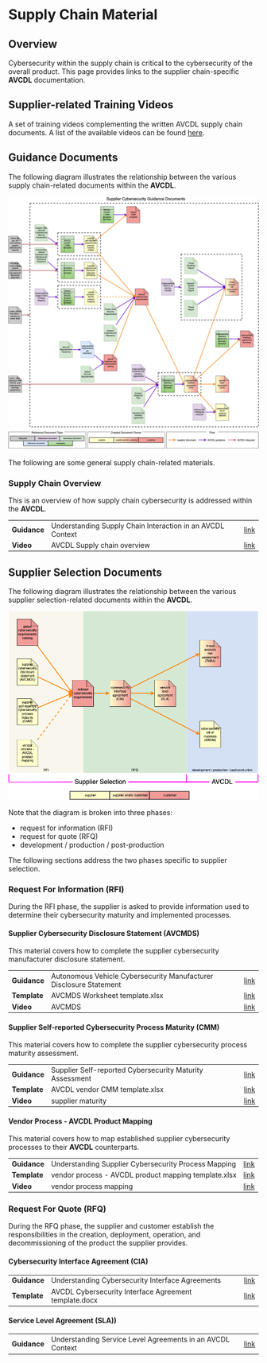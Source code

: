 # Supply Chain Material

## Overview

Cybersecurity within the supply chain is critical to the cybersecurity of the overall product. This page provides links to the supplier chain-specific **AVCDL** documentation.

## Supplier-related Training Videos

A set of training videos complementing the written AVCDL supply chain documents. A list of the available videos can be found [here](./training#supply-chain).

## Guidance Documents

The following diagram illustrates the relationship between the various supply chain-related documents within the **AVCDL**.

![lifecycle creation flow](./source/reference_documents/elaboration_documents/Understanding%20Supply%20Chain%20Interaction%20in%20an%20AVCDL%20Context/images/processed/supply%20chain%20Interaction%20overview-guidance%20documents.png)

The following are some general supply chain-related materials.

### Supply Chain Overview

This is an overview of how supply chain cybersecurity is addressed within the **AVCDL**.

|    |    |    |
| ---- | ---- | ---- |
| **Guidance** | Understanding Supply Chain Interaction in an AVCDL Context | [link](./distribution/reference_documents/elaboration_documents/Understanding%20Supply%20Chain%20Interaction%20in%20an%20AVCDL%20Context.pdf) |
| **Video** | AVCDL Supply chain overview | [link](https://www.youtube.com/watch?v=-6JbJS28210) |

## Supplier Selection Documents

The following diagram illustrates the relationship between the various supplier selection-related documents within the **AVCDL**.

![lifecycle creation flow](./source/reference_documents/elaboration_documents/Understanding%20Supply%20Chain%20Interaction%20in%20an%20AVCDL%20Context/images/processed/supply%20chain%20Interaction%20overview.png)

Note that the diagram is broken into three phases:

- request for information (RFI)
- request for quote (RFQ)
- development / production / post-production

The following sections address the two phases specific to supplier selection.

### Request For Information (RFI)

During the RFI phase, the supplier is asked to provide information used to determine their cybersecurity maturity and implemented processes.

#### Supplier Cybersecurity Disclosure Statement (AVCMDS)

This material covers how to complete the supplier cybersecurity manufacturer disclosure statement.

|    |    |    |
| ---- | ---- | ---- |
| **Guidance** | Autonomous Vehicle Cybersecurity Manufacturer Disclosure Statement | [link](.//distribution/reference_documents/secondary_documents/Autonomous%20Vehicle%20Cybersecurity%20Manufacturer%20Disclosure%20Statement.pdf) |
| **Template** | AVCMDS Worksheet template.xlsx | [link](./distribution/reference_documents/templates/AVCMDS%20Worksheet%20template.xlsx) |
| **Video** | AVCMDS | [link](https://www.youtube.com/watch?v=lFIt-FCH3pE) |

#### Supplier Self-reported Cybersecurity Process Maturity (CMM)

This material covers how to complete the supplier cybersecurity process maturity assessment.

|    |    |    |
| ---- | ---- | ---- |
| **Guidance** | Supplier Self-reported Cybersecurity Maturity Assessment | [link](./distribution/reference_documents/secondary_documents/Supplier%20Self-reported%20Cybersecurity%20Maturity%20Assessment.pdf) |
| **Template** | AVCDL vendor CMM template.xlsx | [link](./distribution/reference_documents/templates/AVCDL%20vendor%20CMM%20template.xlsx) |
| **Video** | supplier maturity | [link](https://www.youtube.com/watch?v=duxh92Xb7Ig) |

#### Vendor Process - AVCDL Product Mapping

This material covers how to map established supplier cybersecurity processes to their **AVCDL** counterparts.

|    |    |    |
| ---- | ---- | ---- |
| **Guidance** | Understanding Supplier Cybersecurity Process Mapping | [link](./distribution/reference_documents/elaboration_documents/Understanding%20Supplier%20Cybersecurity%20Process%20Mapping.pdf) |
| **Template** | vendor process - AVCDL product mapping template.xlsx | [link](./distribution/reference_documents/templates/vendor%20process%20-%20AVCDL%20product%20mapping%20template.xlsx) |
| **Video** | vendor process mapping | [link](https://www.youtube.com/watch?v=rQZ-VIZ8a1Y) |

### Request For Quote (RFQ)

During the RFQ phase, the supplier and customer establish the responsibilities in the creation, deployment, operation, and decommissioning of the product the supplier provides.

#### Cybersecurity Interface Agreement (CIA)

|    |    |    |
| ---- | ---- | ---- |
| **Guidance** | Understanding Cybersecurity Interface Agreements | [link](./distribution/reference_documents/elaboration_documents/Understanding%20Cybersecurity%20Interface%20Agreements.pdf) |
| **Template** | AVCDL Cybersecurity Interface Agreement template.docx | [link](./distribution/reference_documents/templates/AVCDL%20Cybersecurity%20Interface%20Agreement%20template.docx) |

#### Service Level Agreement (SLA))

|    |    |    |
| ---- | ---- | ---- |
| **Guidance** | Understanding Service Level Agreements in an AVCDL Context | [link](./distribution/reference_documents/elaboration_documents/Understanding%20Service%20Level%20Agreements%20in%20an%20AVCDL%20Context.pdf) |
